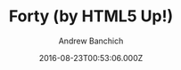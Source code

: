 ---
title: Forty (by HTML5 Up!)
github: https://github.com/andrewbanchich/Forty-Jekyll-Theme
demo: https://andrewbanchich.github.io/forty-jekyll-theme/
author: Andrew Banchich
ssg:
  - Jekyll
cms:
  - Markdown
date: 2016-08-23T00:53:06.000Z
description: A Jekyll version of the 'Forty' theme by HTML5 UP.
draft: true
publish_date: '2016-08-23T00:53:06Z'
update_date: '2021-12-11T16:38:16Z'
github_star: 879
github_fork: 1687
---